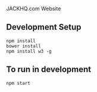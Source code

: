 JACKHQ.com Website

## Development Setup

```
npm install
bower install
npm install w3 -g
```

## To run in development

```
npm start
```

